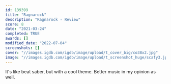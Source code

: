 ```yaml
---
id: 139399
title: "Ragnarock"
description: "Ragnarock - Review"
score: 8
date: "2021-03-24"
completed: TRUE
awards: []
modified_date: "2022-07-04"
screenshots: []
cover: "//images.igdb.com/igdb/image/upload/t_cover_big/co38x2.jpg"
image: "//images.igdb.com/igdb/image/upload/t_screenshot_huge/scafy3.jpg"
---
```

It's like beat saber, but with a cool theme. Better music in my opinion as well.